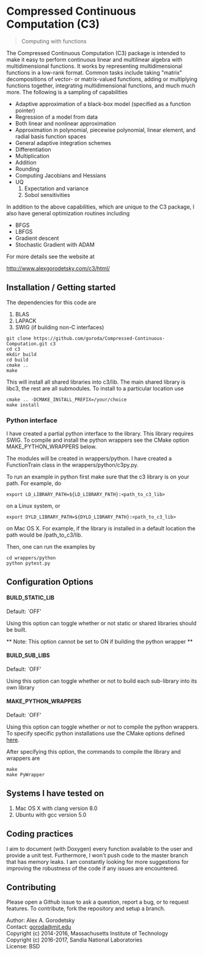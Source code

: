 # Compressed Continuous Computation (C3)
> Computing with functions

The Compressed Continuous Computation (C3) package is intended to make it easy to perform continuous linear and multilinear algebra with multidimensional functions. It works by representing multidimensional functions in a low-rank format. Common tasks include taking "matrix" decompositions of vector- or matrix-valued functions, adding or multiplying functions together, integrating multidimensional functions, and much much more. The following is a sampling of capabilities
* Adaptive approximation of a black-box model (specified as a function pointer)
* Regression of a model from data
* Both linear and nonlinear approximation 
* Approximation in polynomial, piecewise polynomial, linear element, and radial basis function spaces
* General adaptive integration schemes 
* Differentiation
* Multiplication 
* Addition
* Rounding 
* Computing Jacobians and Hessians
* UQ
  1) Expectation and variance
  2) Sobol sensitivities

In addition to the above capabilities, which are unique to the C3 package, I also have general optimization routines including
* BFGS
* LBFGS
* Gradient descent
* Stochastic Gradient with ADAM 


For more details see the website at 

http://www.alexgorodetsky.com/c3/html/

## Installation / Getting started

The dependencies for this code are
   1) BLAS
   2) LAPACK
   3) SWIG (if building non-C interfaces)

``` shell
git clone https://github.com/goroda/Compressed-Continuous-Computation.git c3
cd c3
mkdir build
cd build
cmake ..
make
```

This will install all shared libraries into c3/lib. The main shared library is libc3, the rest are all submodules. To install to a particular location use

``` shell
cmake .. -DCMAKE_INSTALL_PREFIX=/your/choice
make install
```

### Python interface

I have created a partial python interface to the library. This library requires SWIG. To compile and install the python wrappers see the CMake option MAKE_PYTHON_WRAPPERS below. 

The modules will be created in wrappers/python. I have created a FunctionTrain class in the wrappers/python/c3py.py.

To run an example in python first make sure that the c3 library is on your path. For example, do
``` shell
export LD_LIBRARY_PATH=${LD_LIBRARY_PATH}:<path_to_c3_lib>
```
on a Linux system, or 
``` shell
export DYLD_LIBRARY_PATH=${DYLD_LIBRARY_PATH}:<path_to_c3_lib>
```
on Mac OS X. For example, if the library is installed in a default location the path would be  /path_to_c3/lib.

Then, one can run the examples by
``` shell
cd wrappers/python
python pytest.py
```

## Configuration Options

#### BUILD_STATIC_LIB
Default: `OFF'

Using this option can toggle whether or not static or shared libraries should be built.

** Note: This option cannot be set to ON if building the python wrapper **

#### BUILD_SUB_LIBS
Default: `OFF'

Using this option can toggle whether or not to build each sub-library into its own library

#### MAKE_PYTHON_WRAPPERS
Default: `OFF'

Using this option can toggle whether or not to compile the python wrappers. To specify specific python installations use the CMake options defined [here](https://cmake.org/cmake/help/v3.0/module/FindPythonLibs.html).

After specifying this option, the commands to compile the library and wrappers are
``` shell
make
make PyWrapper
```

## Systems I have tested on

1) Mac OS X with clang version 8.0  
2) Ubuntu with gcc version 5.0

## Coding practices

I aim to document (with Doxygen) every function available to the user and provide a unit test. Furthermore, I won't push code to the master branch that has memory leaks. I am constantly looking for more suggestions for improving the robustness of the code if any issues are encountered. 

## Contributing

Please open a Github issue to ask a question, report a bug, or to request features.
To contribute, fork the repository and setup a branch.

Author: Alex A. Gorodetsky  
Contact: goroda@mit.edu  
Copyright (c) 2014-2016, Massachusetts Institute of Technology  
Copyright (c) 2016-2017, Sandia National Laboratories  
License: BSD

